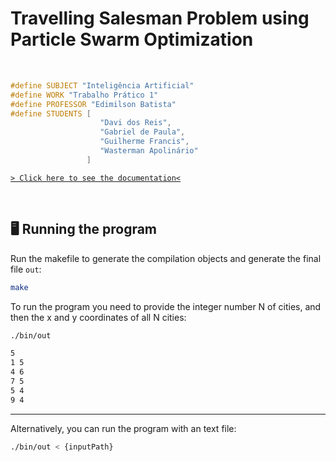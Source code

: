 # Travelling Salesman Problem using Particle Swarm Optimization

&nbsp;

```c
#define SUBJECT "Inteligência Artificial"
#define WORK "Trabalho Prático 1"
#define PROFESSOR "Edimilson Batista"
#define STUDENTS [
                    "Davi dos Reis", 
                    "Gabriel de Paula", 
                    "Guilherme Francis", 
                    "Wasterman Apolinário"
                 ]
```

[`> Click here to see the documentation<`](./docs/documentation-ptbr.pdf)

&nbsp;

## 🖥 Running the program

Run the makefile to generate the compilation objects and generate the final file `out`:

```bash
make
```

To run the program you need to provide the integer number N of cities, and then the x and y coordinates of all N cities:

```bash
./bin/out
```

```txt
5
1 5
4 6
7 5
5 4
9 4
```

---
Alternatively, you can run the program with an text file:

```bash
./bin/out < {inputPath}
```
